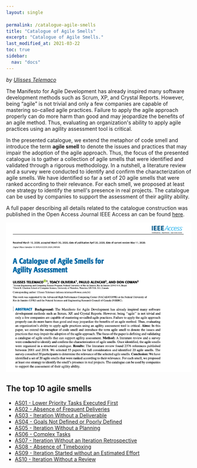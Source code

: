 ```yaml
---
layout: single

permalink: /catalogue-agile-smells
title: "Catalogue of Agile Smells"
excerpt: "Catalogue of Agile Smells."
last_modified_at: 2021-03-22
toc: true
sidebar:
  nav: "docs"
---
```


_by [Ulisses Telemaco](https://www.linkedin.com/in/utelemaco/)_

The Manifesto for Agile Development has already inspired many software development methods such as Scrum, XP, and Crystal Reports.
However, being “agile” is not trivial and only a few companies are capable of mastering so-called agile practices.
Failure to apply the agile approach properly can do more harm than good and may jeopardize the benefits of an agile method.
Thus, evaluating an organization's ability to apply agile practices using an agility assessment tool is critical.

In the presented catalogue, we extend the metaphor of code smell and introduce the term **agile smell** to denote the issues and practices that may impair the adoption of the agile approach. Thus, the focus of the presented catalogue is to gather a collection of agile smells that were identified and validated through a rigorous methodology. In a nutshell, a literature review and a survey were conducted to identify and confirm the characterization of agile smells. We have identified so far a set of 20 agile smells that were ranked according to their relevance. For each smell, we proposed at least one strategy to identify the smell's presence in real projects. The catalogue can be used by companies to support the assessment of their agility ability.

A full paper describing all details related to the catalogue construction was published in the Open Access Journal IEEE Access an can be found [here](https://ieeexplore.ieee.org/document/9072369).

[![ieee-access-paper-cover](/assets/images/catalogue-agile-smells/ieee-access-paper-cover.png)](https://ieeexplore.ieee.org/document/9072369)

## The top 10 agile smells

- [AS01 - Lower Priority Tasks Executed First](/catalogue-agile-smells/AS01)
- [AS02 - Absence of Frequent Deliveries](/catalogue-agile-smells/AS02)
- [AS03 - Iteration Without a Deliverable](/catalogue-agile-smells/AS03)
- [AS04 - Goals Not Defined or Poorly Defined](/catalogue-agile-smells/AS04)
- [AS05 - Iteration Without a Planning](/catalogue-agile-smells/AS05)
- [AS06 - Complex Tasks](/catalogue-agile-smells/AS06)
- [AS07 - Iteration Without an Iteration Retrospective](/catalogue-agile-smells/AS07)
- [AS08 - Absence of Timeboxing](/catalogue-agile-smells/AS08)
- [AS09 - Iteration Started without an Estimated Effort](/catalogue-agile-smells/AS09)
- [AS10 - Iteration Without a Review](/catalogue-agile-smells/AS10)
